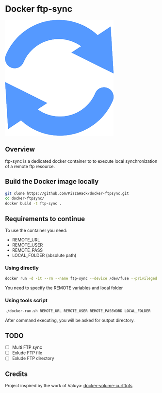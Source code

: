 
# Docker ftp-sync

![logo](https://raw.githubusercontent.com/Issogr/docker-ftp-sync/master/image.png)

## Overview

ftp-sync is a dedicated docker container to to execute local synchronization of a remote ftp resource.

## Build the Docker image locally

``` bash
git clone https://github.com/PizzaHack/docker-ftpsync.git
cd docker-ftpsync/
docker build -t ftp-sync .
```

## Requirements to continue

To use the container you need:

- REMOTE_URL
- REMOTE_USER
- REMOTE_PASS
- LOCAL_FOLDER (absolute path)

### Using directly

``` bash
docker run -d -it --rm --name ftp-sync --device /dev/fuse --privileged -v "LOCAL_FOLDER":/mnt/host -e REMOTE_URL='' -e REMOTE_USER='' -e REMOTE_PASS='' issogr/ftp-sync:latest
```

You need to specify the REMOTE variables and local folder

### Using tools script

``` bash
./docker-run.sh REMOTE_URL REMOTE_USER REMOTE_PASSWORD LOCAL_FOLDER
```

After command executing, you will be asked for output directory.

## TODO

- [ ] Multi FTP sync
- [ ] Exlude FTP file
- [ ] Exlude FTP directory

## Credits

Project inspired by the work of Valuya:  [docker-volume-curlftpfs](https://github.com/Valuya/docker-volume-curlftpfs)
